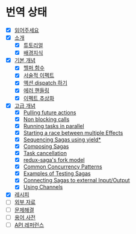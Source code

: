 # 번역 상태

* [x] [읽어주세요](/README.md)
* [x] [소개](/introduction/README.md)
  * [x] [튜토리얼](/introduction/BeginnerTutorial.md)
  * [x] [배경지식](/introduction/SagaBackground.md) 
* [x] [기본 개념](/basics/README.md)
  * [x] [헬퍼 함수](/basics/UsingSagaHelpers.md)
  * [x] [서술적 이펙트](/basics/DeclarativeEffects.md)
  * [x] [액션 dispatch 하기](/basics/DispatchingActions.md) 
  * [x] [에러 핸들링](/basics/ErrorHandling.md)
  * [x] [이펙트 추상화](/basics/Effect.md)
* [x] [고급 개념](/advanced/README.md)
  * [x] [Pulling future actions](/advanced/FutureActions.md)
  * [x] [Non blocking calls](/advanced/NonBlockingCalls.md)
  * [x] [Running tasks in parallel](/advanced/RunningTasksInParallel.md)
  * [x] [Starting a race between multiple Effects](/advanced/RacingEffects.md) 
  * [x] [Sequencing Sagas using yield*](/advanced/SequencingSagas.md) 
  * [x] [Composing Sagas](/advanced/ComposingSagas.md) 
  * [x] [Task cancellation](/advanced/TaskCancellation.md)
  * [x] [redux-saga's fork model](/advanced/ForkModel.md)
  * [x] [Common Concurrency Patterns](/advanced/Concurrency.md)
  * [x] [Examples of Testing Sagas](/advanced/Testing.md)
  * [x] [Connecting Sagas to external Input/Output](/advanced/UsingRunSaga.md)
  * [x] [Using Channels](/advanced/Channels.md)
* [x] [레시피](/recipes/README.md)
* [ ] [외부 자료](/ExternalResources.md)
* [ ] [문제해결](/Troubleshooting.md)
* [ ] [용어 사전](/Glossary.md)
* [ ] [API 레퍼런스](/api/README.md)
